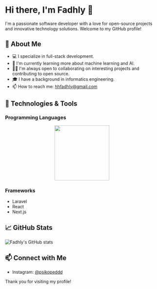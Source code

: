 # Hi there, I'm Fadhly 👋

I'm a passionate software developer with a love for open-source projects and innovative technology solutions. Welcome to my GitHub profile!

## 🚀 About Me
- 💻 I specialize in full-stack development.
- 🌱 I'm currently learning more about machine learning and AI.
- 👨‍💻 I'm always open to collaborating on interesting projects and contributing to open source.
- 🎓 I have a background in informatics engineering.
- 📫 How to reach me: hhfadhly@gmail.com

## 🔧 Technologies & Tools
### Programming Languages

<div align="center">
  <img height="180em" src="https://github-readme-stats.vercel.app/api/top-langs/?username=fadhly-git&layout=compact&langs_count=7&theme=radical"/>
</div>

### Frameworks

- Laravel
- React
- Next.js


## 📈 GitHub Stats
![Fadhly's GitHub stats](https://github-readme-stats.vercel.app/api?username=fadhly-git&show_icons=true&theme=radical)


## 📫 Connect with Me
- Instagram: [@psikopeddd](https://www.instagram.com/psikopedd/)

Thank you for visiting my profile!
